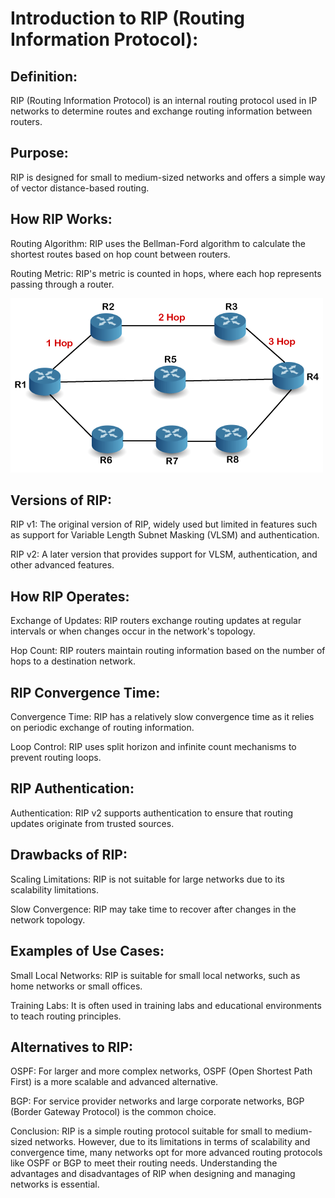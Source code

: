 # Introduction to RIP (Routing Information Protocol):

## Definition:
RIP (Routing Information Protocol) is an internal routing protocol used in IP networks to determine routes and exchange routing information between routers.

## Purpose:
RIP is designed for small to medium-sized networks and offers a simple way of vector distance-based routing.

## How RIP Works:
Routing Algorithm: RIP uses the Bellman-Ford algorithm to calculate the shortest routes based on hop count between routers.

Routing Metric: RIP's metric is counted in hops, where each hop represents passing through a router.

<div>
<img src="img/rip.png"/>
</div>

## Versions of RIP:
RIP v1: The original version of RIP, widely used but limited in features such as support for Variable Length Subnet Masking (VLSM) and authentication.

RIP v2: A later version that provides support for VLSM, authentication, and other advanced features.

## How RIP Operates:
Exchange of Updates: RIP routers exchange routing updates at regular intervals or when changes occur in the network's topology.

Hop Count: RIP routers maintain routing information based on the number of hops to a destination network.

## RIP Convergence Time:
Convergence Time: RIP has a relatively slow convergence time as it relies on periodic exchange of routing information.

Loop Control: RIP uses split horizon and infinite count mechanisms to prevent routing loops.

## RIP Authentication:
Authentication: RIP v2 supports authentication to ensure that routing updates originate from trusted sources.

## Drawbacks of RIP:
Scaling Limitations: RIP is not suitable for large networks due to its scalability limitations.

Slow Convergence: RIP may take time to recover after changes in the network topology.

## Examples of Use Cases:
Small Local Networks: RIP is suitable for small local networks, such as home networks or small offices.

Training Labs: It is often used in training labs and educational environments to teach routing principles.

## Alternatives to RIP:
OSPF: For larger and more complex networks, OSPF (Open Shortest Path First) is a more scalable and advanced alternative.

BGP: For service provider networks and large corporate networks, BGP (Border Gateway Protocol) is the common choice.

Conclusion:
RIP is a simple routing protocol suitable for small to medium-sized networks. However, due to its limitations in terms of scalability and convergence time, many networks opt for more advanced routing protocols like OSPF or BGP to meet their routing needs. Understanding the advantages and disadvantages of RIP when designing and managing networks is essential.
